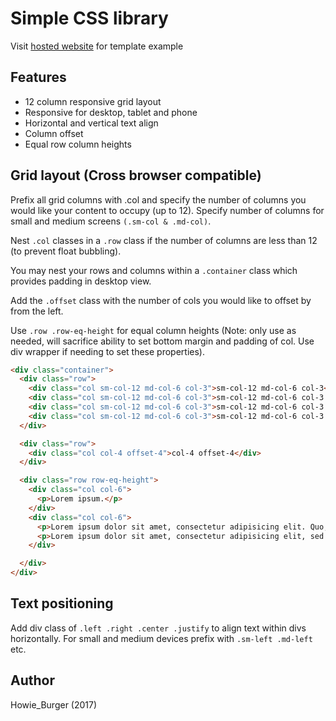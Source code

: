 # Simple CSS library

Visit [hosted website](http://simple-css.surge.sh/) for template example

## Features
- 12 column responsive grid layout
- Responsive for desktop, tablet and phone
- Horizontal and vertical text align
- Column offset
- Equal row column heights

## Grid layout (Cross browser compatible)
Prefix all grid columns with .col and specify the number of columns you would like your content to occupy (up to 12). Specify number of columns for small and medium screens `(.sm-col & .md-col)`.

Nest `.col` classes in a `.row` class if the number of columns are less than 12 (to prevent float bubbling).

You may nest your rows and columns within a `.container` class which provides padding in desktop view.

Add the `.offset` class with the number of cols you would like to offset by from the left.

Use `.row .row-eq-height` for equal column heights (Note: only use as needed, will sacrifice ability to set bottom margin and padding of col. Use div wrapper if needing to set these properties).

```html
<div class="container">
  <div class="row">
    <div class="col sm-col-12 md-col-6 col-3">sm-col-12 md-col-6 col-3</div>
    <div class="col sm-col-12 md-col-6 col-3">sm-col-12 md-col-6 col-3 </div>
    <div class="col sm-col-12 md-col-6 col-3">sm-col-12 md-col-6 col-3 </div>
    <div class="col sm-col-12 md-col-6 col-3">sm-col-12 md-col-6 col-3 </div>
  </div>

  <div class="row">
    <div class="col col-4 offset-4">col-4 offset-4</div>
  </div>

  <div class="row row-eq-height">
    <div class="col col-6">
      <p>Lorem ipsum.</p>
    </div>
    <div class="col col-6">
      <p>Lorem ipsum dolor sit amet, consectetur adipisicing elit. Quo, facere quia! Eius ipsa quae eos dolor dolorum optio nesciunt a.</p>
      <p>Lorem ipsum dolor sit amet, consectetur adipisicing elit, sed do eiusmod tempor incididunt ut labore et dolore magna aliqua. Ut enim ad minim veniam, quis nostrud exercitation ullamco laboris nisi ut aliquip ex ea commodo consequat. Duis aute irure dolor in reprehenderit in voluptate velit esse cillum dolore eu fugiat nulla pariatur. Excepteur sint occaecat cupidatat non proident, sunt in culpa qui officia deserunt mollit anim id est laborum.</p>
    </div>

  </div>
</div>
```

## Text positioning
Add div class of `.left .right .center .justify` to align text within divs horizontally. For small and medium devices prefix with `.sm-left .md-left` etc.

## Author
Howie_Burger (2017)
